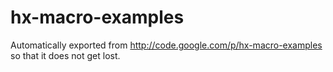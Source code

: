 # hx-macro-examples
Automatically exported from http://code.google.com/p/hx-macro-examples so that it does not get lost.
